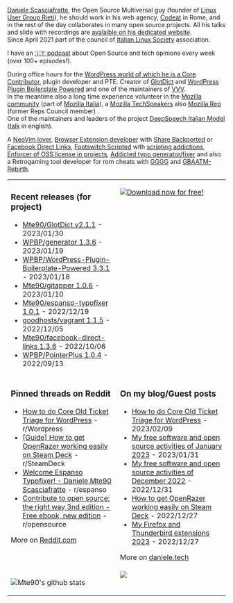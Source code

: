 [Daniele Scasciafratte](https://twitter.com/mte90net), the Open Source Multiversal guy (founder of [Linux User Group Rieti](https://lugrieti.linux.it/)), he should work in his web agency, [Codeat](https://github.com/CodeAtCode) in Rome, and in the rest of the day collaborates in many open source projects. All his talks and slide with recordings are [avalaible on his dedicated website](https://mte90.tech/).   
Since April 2021 part of the council of [Italian Linux Society](https://ils.org) association.

I have an [🇮🇹 podcast](https://daniele.tech/podcast/) about Open Source and tech opinions every week (over 100+ episodes!).

During office hours for the [WordPress world of which he is a Core Contributor](https://profiles.wordpress.org/mte90/), plugin developer and PTE. Creator of [GlotDict](https://github.com/Mte90/GlotDict) and [WordPress Plugin Boilerplate Powered](https://github.com/WPBP/) and one of the maintainers of [VVV](https://github.com/Varying-Vagrant-Vagrants).  
In the meantime also a long time experience volunteer in the [Mozilla community](https://mozillians.org/it/u/Mte90/) (part of [Mozilla Italia](https://github.com/MozillaItalia)), a [Mozilla TechSpeakers](https://wiki.mozilla.org/TechSpeakers) also [Mozilla Rep](https://reps.mozilla.org/u/mte90/) (former Reps Council member) .  
One of the maintainers and leaders of the project [DeepSpeech Italian Model](https://github.com/MozillaItalia/DeepSpeech-Italian-Model) ([talk](https://fosdem.org/2020/schedule/event/how_to_get_fun_with_teamwork/) in english).  

A [NeoVim lover](https://github.com/Mte90/dotfiles), [Browser Extension developer](https://github.com/Mte90/ExtStoreStats) with [Share Backported](https://github.com/Mte90/Share-Backported) or [Facebook Direct Links](https://github.com/Mte90/facebook-direct-links), [Footswitch Scripted](https://github.com/Mte90/pydal) with [scripting addictions](https://github.com/Mte90/My-Scripts), [Enforcer of OSS license in projects](https://github.com/Mte90/GH-License), [Addicted typo generator/fixer](https://github.com/Mte90/espanso-typofixer) and also a Retrogaming tool developer for rom cheats with [GGGG](https://github.com/Mte90/Game-Genie-Good-Guy) and [GBAATM-Rebirth](https://github.com/Mte90/GBAATM-Rebirth).

<table><tr><td valign="top" style="width: 50%;">

### Recent releases (for project)
<!-- recent_releases starts -->
* [Mte90/GlotDict v2.1.1](https://github.com/Mte90/GlotDict/releases/tag/v2.1.1) - 2023/01/30
* [WPBP/generator 1.3.6](https://github.com/WPBP/generator/releases/tag/1.3.6) - 2023/01/19
* [WPBP/WordPress-Plugin-Boilerplate-Powered 3.3.1](https://github.com/WPBP/WordPress-Plugin-Boilerplate-Powered/releases/tag/3.3.1) - 2023/01/18
* [Mte90/gitapper 1.0.6](https://github.com/Mte90/gitapper/releases/tag/1.0.6) - 2023/01/10
* [Mte90/espanso-typofixer 1.0.1](https://github.com/Mte90/espanso-typofixer/releases/tag/1.0.1) - 2022/12/19
* [goodhosts/vagrant 1.1.5](https://github.com/goodhosts/vagrant/releases/tag/1.1.5) - 2022/12/05
* [Mte90/facebook-direct-links 1.3.6](https://github.com/Mte90/facebook-direct-links/releases/tag/v1.3.6) - 2022/10/06
* [WPBP/PointerPlus 1.0.4](https://github.com/WPBP/PointerPlus/releases/tag/1.0.4) - 2022/09/13
<!-- recent_releases ends -->
</td><td valign="top" style="width: 50%;">

[![Download now for free!](https://daniele.tech/wp-content/uploads/2022/09/cover-2022-1-300x300.png)](https://daniele.tech/2022/09/contribute-to-open-source-the-right-way-3nd-edition/)

</td></tr>
<tr><td valign="top" style="width: 50%;">

### Pinned threads on Reddit
<!-- reddit_pinned starts -->
* [How to do Core Old Ticket Triage for WordPress](https://daniele.tech/2023/02/how-to-do-core-old-ticket-triage-for-wordpress/) - r/Wordpress
* [[Guide] How to get OpenRazer working easily on Steam Deck](https://daniele.tech/2022/12/how-to-get-openrazer-working-easily-on-steam-deck/) - r/SteamDeck
* [Welcome Espanso Typofixer! - Daniele Mte90 Scasciafratte](https://daniele.tech/2022/11/welcome-espanso-typofixer/) - r/espanso
* [Contribute to open source: the right way 3nd edition - Free ebook, new edition](https://daniele.tech/2022/09/contribute-to-open-source-the-right-way-3nd-edition/) - r/opensource
<!-- reddit_pinned ends -->
More on [Reddit.com](https://www.reddit.com/user/Mte90)
</td><td valign="top" style="width: 50%;">

### On my blog/Guest posts
<!-- blog starts -->
* [How to do Core Old Ticket Triage for WordPress](https://daniele.tech/2023/02/how-to-do-core-old-ticket-triage-for-wordpress/) - 2023/02/09
* [My free software and open source activities of January 2023](https://daniele.tech/2023/01/my-free-software-and-open-source-activities-of-january-2023/) - 2023/01/31
* [My free software and open source activities of December 2022](https://daniele.tech/2022/12/my-free-software-and-open-source-activities-of-december-2022/) - 2022/12/31
* [How to get OpenRazer working easily on Steam Deck](https://daniele.tech/2022/12/how-to-get-openrazer-working-easily-on-steam-deck/) - 2022/12/27
* [My Firefox and Thunderbird extensions 2023](https://daniele.tech/2022/12/my-firefox-and-thunderbird-extensions-2023/) - 2022/12/27
<!-- blog ends -->
More on [daniele.tech](https://daniele.tech/)
</td></tr>
<tr><td valign="top" style="width: 50%;">
  
![Mte90's github stats](https://github-readme-stats.vercel.app/api?username=mte90&show_icons=true)
  
</td><td valign="top" style="width: 50%;">
  <a href="https://daniele.tech/podcast"><img src="https://daniele.tech/wp-content/uploads/2020/12/Open_source1-300x300.png"></a>
</td></tr></table>
